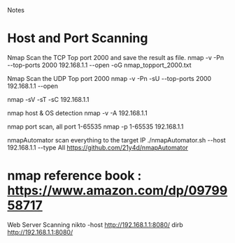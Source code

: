 Notes

Host and Port Scanning
============================================
Nmap Scan the TCP Top port 2000 and save the result as file.
nmap -v -Pn --top-ports 2000 192.168.1.1 --open -oG nmap_topport_2000.txt

Nmap Scan the UDP Top port 2000
nmap -v -Pn -sU --top-ports 2000 192.168.1.1 --open

nmap -sV -sT -sC 192.168.1.1

nmap host & OS detection
nmap -v -A 192.168.1.1

nmap port scan, all port 1-65535
nmap -p 1-65535 192.168.1.1

nmapAutomator scan everything to the target IP
./nmapAutomator.sh --host 192.168.1.1 --type All
https://github.com/21y4d/nmapAutomator

nmap reference book :
https://www.amazon.com/dp/0979958717
============================================

Web Server Scanning
nikto -host http://192.168.1.1:8080/
dirb http://192.168.1.1:8080/
